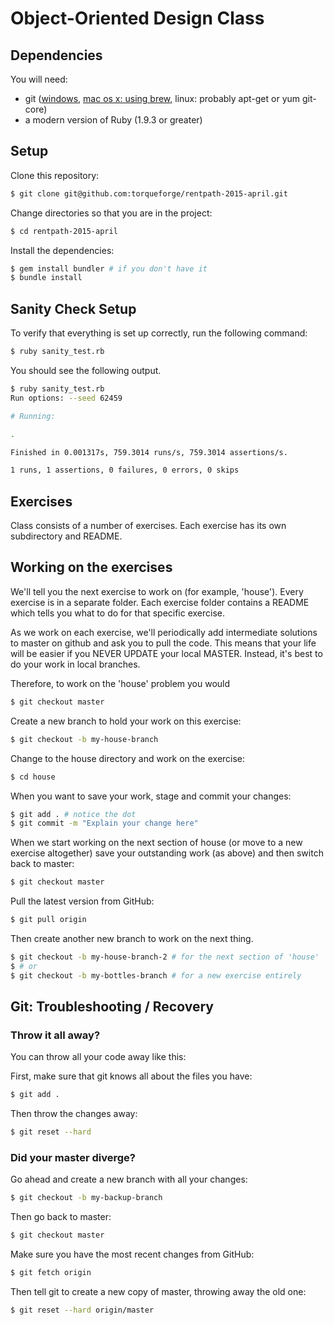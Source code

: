 # Object-Oriented Design Class

## Dependencies

You will need:

* git ([windows](http://msysgit.github.com/), [mac os x: using brew](http://brew.sh/), linux: probably apt-get or yum git-core)
* a modern version of Ruby (1.9.3 or greater)

## Setup

Clone this repository:

```bash
$ git clone git@github.com:torqueforge/rentpath-2015-april.git
```

Change directories so that you are in the project:

```bash
$ cd rentpath-2015-april
```

Install the dependencies:

```bash
$ gem install bundler # if you don't have it
$ bundle install
```

## Sanity Check Setup

To verify that everything is set up correctly, run the following command:

```bash
$ ruby sanity_test.rb
```

You should see the following output.
```bash
$ ruby sanity_test.rb
Run options: --seed 62459

# Running:

.

Finished in 0.001317s, 759.3014 runs/s, 759.3014 assertions/s.

1 runs, 1 assertions, 0 failures, 0 errors, 0 skips
```

## Exercises

Class consists of a number of exercises. Each exercise has its own
subdirectory and README.

## Working on the exercises

We'll tell you the next exercise to work on (for example, 'house').  Every
exercise is in a separate folder. Each exercise folder contains a README which
tells you what to do for that specific exercise.

As we work on each exercise, we'll periodically add intermediate solutions
to master on github and ask you to pull the code. This means that your life will
be easier if you NEVER UPDATE your local MASTER. Instead, it's best to do your
work in local branches.

Therefore, to work on the 'house' problem you would
```bash
$ git checkout master
```

Create a new branch to hold your work on this exercise:
```bash
$ git checkout -b my-house-branch
```

Change to the house directory and work on the exercise:
```bash
$ cd house
```

When you want to save your work, stage and commit your changes:
```bash
$ git add . # notice the dot
$ git commit -m "Explain your change here"
```

When we start working on the next section of house (or move to a new exercise
altogether) save your outstanding work (as above) and then switch back to master:
```bash
$ git checkout master
```

Pull the latest version from GitHub:
```bash
$ git pull origin
```

Then create another new branch to work on the next thing.
```bash
$ git checkout -b my-house-branch-2 # for the next section of 'house'
$ # or
$ git checkout -b my-bottles-branch # for a new exercise entirely
```

## Git: Troubleshooting / Recovery

### Throw it all away?

You can throw all your code away like this:

First, make sure that git knows all about the files you have:

```bash
$ git add .
```

Then throw the changes away:

```bash
$ git reset --hard
```

### Did your master diverge?

Go ahead and create a new branch with all your changes:

```bash
$ git checkout -b my-backup-branch
```

Then go back to master:

```bash
$ git checkout master
```

Make sure you have the most recent changes from GitHub:

```bash
$ git fetch origin
```

Then tell git to create a new copy of master, throwing away the old one:

```bash
$ git reset --hard origin/master
```

